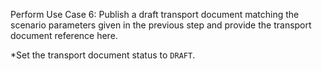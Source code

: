 Perform Use Case 6: Publish a draft transport document matching the scenario parameters given in the previous step and provide the transport document reference here.

*Set the transport document status to `DRAFT`.
